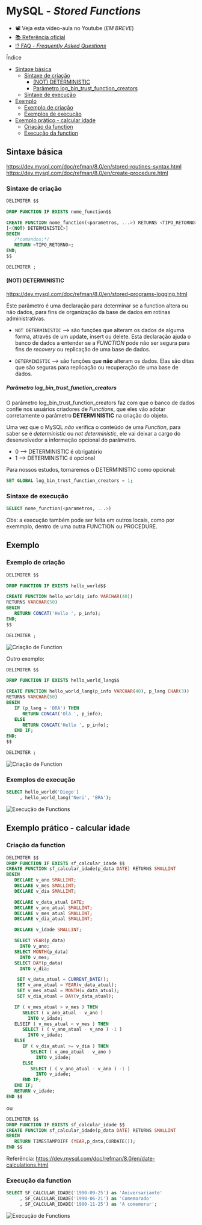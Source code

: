 # MySQL - _Stored Functions_

* 📽 Veja esta vídeo-aula no Youtube (_EM BREVE_)
* [📚 Referência oficial](https://dev.mysql.com/doc/refman/8.0/en/stored-routines-syntax.html "Documentação oficial - Stored Functions")
* [⁉ FAQ - _Frequently Asked Questions_](https://dev.mysql.com/doc/refman/8.0/en/faqs-stored-procs.html "Perguntas gerais")

Índice

* [Sintaxe básica](#Sintaxe-básica "Sintaxe básica")
  * [Sintaxe de criação](#Sintaxe-de-criação "Sintaxe de criação")
    * [(NOT) DETERMINISTIC](#(NOT)-DETERMINISTIC "(NOT) DETERMINISTIC")
    * [Parâmetro log_bin_trust_function_creators](#Parâmetro-log_bin_trust_function_creators "Parâmetro log_bin_trust_function_creators")
  * [Sintaxe de execução](#Sintaxe-de-execução "Sintaxe de execução")
* [Exemplo](#Exemplo "Exemplo")
  * [Exemplo de criação](#Exemplo-de-criação "Exemplo de criação")
  * [Exemplos de execução](#Exemplos-de-execução "Exemplos de execução")
* [Exemplo prático - calcular idade](#Exemplo-prático---calcular-idade)
  * [Criação da function](#Criação-da-function)  
  * [Execução da function](#Execução-da-function)

## Sintaxe básica

<https://dev.mysql.com/doc/refman/8.0/en/stored-routines-syntax.html>
<https://dev.mysql.com/doc/refman/8.0/en/create-procedure.html>

### Sintaxe de criação

```sql
DELIMITER $$

DROP FUNCTION IF EXISTS nome_function$$

CREATE FUNCTION nome_function(<parametros, ...>) RETURNS <TIPO_RETORNO>
[<(NOT) DETERMINISTIC>]
BEGIN
   /*comandos;*/
   RETURN <TIPO_RETORNO>;
END;
$$

DELIMITER ;
```

#### (NOT) DETERMINISTIC

<https://dev.mysql.com/doc/refman/8.0/en/stored-programs-logging.html>

Este parâmetro é uma declaração para determinar se a function altera ou não dados, para fins de organização da base de dados em rotinas administrativas.

* `NOT DETERMINISTIC` --> são funções que alteram os dados de alguma forma, através de um update, insert ou delete. Esta declaração ajuda o banco de dados a entender se a _FUNCTION_ pode não ser segura para fins de _recovery_ ou replicação de uma base de dados.

* `DETERMINISTIC` --> são funções que **não** alteram os dados. Elas são ditas que são seguras para replicação ou recuperação de uma base de dados.

##### Parâmetro log_bin_trust_function_creators

O parâmetro log_bin_trust_function_creators faz com que o banco de dados confie nos usuários criadores de _Functions_, que eles vão adotar corretamente o parâmetro __DETERMINISTIC__ na criação do objeto.

Uma vez que o MySQL *não* verifica o conteúdo de uma _Function_, para saber se é _deterministic_ ou _not deterministic_, ele vai deixar a cargo do desenvolvedor a informação opcional do parâmetro.

* 0 --> DETERMINISTIC é obrigatório
* 1 --> DETERMINISTIC é opcional

Para nossos estudos, tornaremos o DETERMINISTIC como opcional:

```sql
SET GLOBAL log_bin_trust_function_creators = 1;
```

### Sintaxe de execução

```sql
SELECT nome_function(<parametros, ...>)
```

Obs: a execução também pode ser feita em outros locais, como por exemmplo, dentro de uma outra FUNCTION ou PROCEDURE.

## Exemplo

### Exemplo de criação

```sql
DELIMITER $$

DROP FUNCTION IF EXISTS hello_world$$

CREATE FUNCTION hello_world(p_info VARCHAR(40))
RETURNS VARCHAR(50)
BEGIN
   RETURN CONCAT('Hello ', p_info);
END;
$$

DELIMITER ;
```

![Criação de Function](image/012.gif)

Outro exemplo:

```sql
DELIMITER $$

DROP FUNCTION IF EXISTS hello_world_lang$$

CREATE FUNCTION hello_world_lang(p_info VARCHAR(40), p_lang CHAR(3))
RETURNS VARCHAR(50)
BEGIN
   IF (p_lang = 'BRA') THEN
      RETURN CONCAT('Olá ', p_info);
   ELSE
      RETURN CONCAT('Hello ', p_info);
   END IF;
END;
$$

DELIMITER ;
```

![Criação de Function](image/013.gif)

### Exemplos de execução

```sql
SELECT hello_world('Diego')
     , hello_world_lang('Neri', 'BRA');
```

![Execução de Functions](image/014.gif)

## Exemplo prático - calcular idade

### Criação da function

```sql
DELIMITER $$
DROP FUNCTION IF EXISTS sf_calcular_idade $$
CREATE FUNCTION sf_calcular_idade(p_data DATE) RETURNS SMALLINT
BEGIN
   DECLARE v_ano SMALLINT;
   DECLARE v_mes SMALLINT;
   DECLARE v_dia SMALLINT;

   DECLARE v_data_atual DATE;
   DECLARE v_ano_atual SMALLINT;
   DECLARE v_mes_atual SMALLINT;
   DECLARE v_dia_atual SMALLINT;

   DECLARE v_idade SMALLINT;

   SELECT YEAR(p_data)
     INTO v_ano;
   SELECT MONTH(p_data)
     INTO v_mes;
   SELECT DAY(p_data)
     INTO v_dia;

    SET v_data_atual = CURRENT_DATE();
    SET v_ano_atual = YEAR(v_data_atual);
    SET v_mes_atual = MONTH(v_data_atual);
    SET v_dia_atual = DAY(v_data_atual);

   IF ( v_mes_atual > v_mes ) THEN
      SELECT ( v_ano_atual - v_ano )
        INTO v_idade;
   ELSEIF ( v_mes_atual < v_mes ) THEN
      SELECT ( ( v_ano_atual - v_ano ) -1 )
        INTO v_idade;
   ELSE
      IF ( v_dia_atual >= v_dia ) THEN
         SELECT ( v_ano_atual - v_ano )
           INTO v_idade;
      ELSE
         SELECT ( ( v_ano_atual - v_ano ) -1 )
           INTO v_idade;
      END IF;
   END IF;
   RETURN v_idade;
END $$
```

ou

```sql
DELIMITER $$
DROP FUNCTION IF EXISTS sf_calcular_idade $$
CREATE FUNCTION sf_calcular_idade(p_data DATE) RETURNS SMALLINT
BEGIN
   RETURN TIMESTAMPDIFF (YEAR,p_data,CURDATE());
END $$
```

Referência: <https://dev.mysql.com/doc/refman/8.0/en/date-calculations.html>

### Execução da function

```sql
SELECT SF_CALCULAR_IDADE('1990-09-25') as 'Aniversariante'
     , SF_CALCULAR_IDADE('1990-06-21') as 'Comemorado'
     , SF_CALCULAR_IDADE('1990-11-25') as 'A comemorar';
```

![Execução de Functions](image/015.gif)
